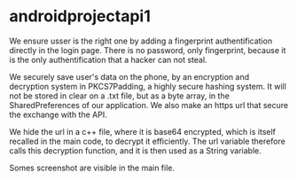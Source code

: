  # androidprojectapi1

 We ensure usser is the right one by adding a fingerprint authentification directly in the login page. There is no password, only fingerprint, because it is the only authentification that a hacker can not steal.

 We securely save user's data on the phone, by an encryption and decryption system in PKCS7Padding, a highly secure hashing system. It will not be stored in clear on a .txt file, but as a byte array, in the SharedPreferences of our application. We also make an https url that secure the exchange with the API.

We hide the url in a c++ file, where it is base64 encrypted, which is itself recalled in the main code, to decrypt it efficiently. The url variable therefore calls this decryption function, and it is then used as a String variable.

 Somes screenshot are visible in the main file.
